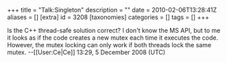 +++
title = "Talk:Singleton"
description = ""
date = 2010-02-06T13:28:41Z
aliases = []
[extra]
id = 3208
[taxonomies]
categories = []
tags = []
+++

Is the C++ thread-safe solution correct? I don't know the MS API, but to me it looks as if the code creates a new mutex each time it executes the code. However, the mutex locking can only work if both threads lock the same mutex. --[[User:Ce|Ce]] 13:29, 5 December 2008 (UTC)
